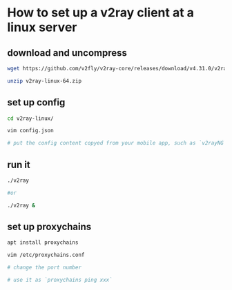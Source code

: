 # How to set up a v2ray client at a linux server

## download and uncompress
```bash
wget https://github.com/v2fly/v2ray-core/releases/download/v4.31.0/v2ray-linux-64.zip

unzip v2ray-linux-64.zip 
```

## set up config
```bash
cd v2ray-linux/

vim config.json

# put the config content copyed from your mobile app, such as `v2rayNG`
```

## run it
```bash
./v2ray

#or

./v2ray &
```

## set up proxychains
```bash
apt install proxychains

vim /etc/proxychains.conf

# change the port number

# use it as `proxychains ping xxx`
```
